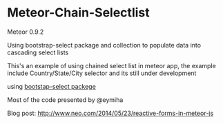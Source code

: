 Meteor-Chain-Selectlist
=======================
Meteor 0.9.2


Using bootstrap-select package and collection to populate data into cascading select lists

This's an example of using chained select list in meteor app, the example include Country/State/City selector 
and its still under development

using [bootstap-select packege](https://github.com/maabed/meteor-bootstrap-select)


Most of the code presented by @eymiha

Blog post: http://www.neo.com/2014/05/23/reactive-forms-in-meteor-js



